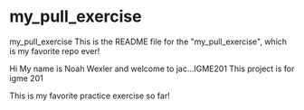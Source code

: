 # my_pull_exercise
my_pull_exercise
This is the README file for the "my_pull_exercise", which is my favorite repo ever!

Hi My name is Noah Wexler and welcome to jac...IGME201
This project is for igme 201

This is my favorite practice exercise so far!
